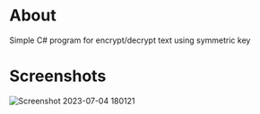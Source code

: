 # About
Simple C# program for encrypt/decrypt text using symmetric key

# Screenshots
![Screenshot 2023-07-04 180121](https://github.com/izzatariz-creator/encrypt-decrypt-program/assets/74348344/2e7669fc-8c42-4b44-a404-e6df04146b3e)
